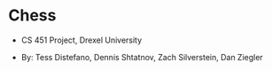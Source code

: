 Chess
=====

- CS 451 Project, Drexel University

- By: Tess Distefano, Dennis Shtatnov, Zach Silverstein, Dan Ziegler
